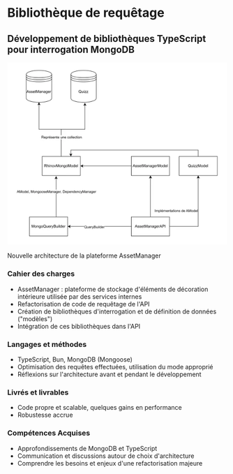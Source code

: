 # Bibliothèque de requêtage

## Développement de bibliothèques TypeScript pour interrogation MongoDB

<article class="retex-wrapper">

<article class="screenshots">

<section class="screenshot">

![Nouvelle architecture de la plateforme AssetManager](RhinovMongoModelLibraryDiagram.webp)

Nouvelle architecture de la plateforme AssetManager

</section>

</article>

<article class="content">

<section class="text">

### Cahier des charges

- AssetManager : plateforme de stockage d'éléments de décoration intérieure utilisée par des services internes
- Refactorisation de code de requêtage de l'API
- Création de bibliothèques d'interrogation et de définition de données ("modèles")
- Intégration de ces bibliothèques dans l'API

</section>

<section class="text">

### Langages et méthodes

- TypeScript, Bun, MongoDB (Mongoose)
- Optimisation des requêtes effectuées, utilisation du mode approprié
- Réflexions sur l'architecture avant et pendant le développement

</section>

<section class="text">

### Livrés et livrables

- Code propre et scalable, quelques gains en performance
- Robustesse accrue

</section>

<section class="text">

### Compétences Acquises

- Approfondissements de MongoDB et TypeScript
- Communication et discussions autour de choix d'architecture
- Comprendre les besoins et enjeux d'une refactorisation majeure

</section>

</article>

</article>
